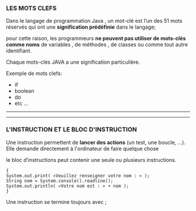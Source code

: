 ### LES MOTS CLEFS

Dans le langage de programmation Java , un mot-clé est l’un des 51 mots réservés qui ont une **signification prédéfinie** dans le langage; 

pour cette raison, les programmeurs **ne peuvent pas utiliser de mots-clés comme noms** de variables , de méthodes , de classes ou comme tout autre identifiant.

Chaque mots-clés JAVA a une signification particulière.

Exemple de mots clefs: 

* if
* boolean
* do
* etc ...

------------------------
------------------------

### L'INSTRUCTION ET LE BLOC D'INSTRUCTION

Une instruction permettent de **lancer des actions** (un test, une boucle, ...).
Elle demande directement à l'ordinateur de faire quelque chose

le bloc d’instructions peut contenir une seule ou plusieurs instructions.

	{
    System.out.print( «Veuillez renseigner votre nom : « );
    String nom = System.console().readline();
    System.out.println( «Votre nom est : « + nom );
	}

Une instruction se termine toujours avec ;
